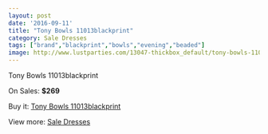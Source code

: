 ```yaml
---
layout: post
date: '2016-09-11'
title: "Tony Bowls 11013blackprint"
category: Sale Dresses
tags: ["brand","blackprint","bowls","evening","beaded"]
image: http://www.lustparties.com/13047-thickbox_default/tony-bowls-11013blackprint.jpg
---
```

Tony Bowls 11013blackprint

On Sales: **$269**
<a href="https://www.lustparties.com/en/sale-dresses/4960-tony-bowls-11013blackprint.html"><amp-img layout="responsive" width="600" height="600" src="//www.lustparties.com/13047-thickbox_default/tony-bowls-11013blackprint.jpg" alt="Tony Bowls 11013blackprint 0" /></a>
<a href="https://www.lustparties.com/en/sale-dresses/4960-tony-bowls-11013blackprint.html"><amp-img layout="responsive" width="600" height="600" src="//www.lustparties.com/13048-thickbox_default/tony-bowls-11013blackprint.jpg" alt="Tony Bowls 11013blackprint 1" /></a>

Buy it: [Tony Bowls 11013blackprint](https://www.lustparties.com/en/sale-dresses/4960-tony-bowls-11013blackprint.html "Tony Bowls 11013blackprint")

View more: [Sale Dresses](https://www.lustparties.com/en/30-sale-dresses "Sale Dresses")